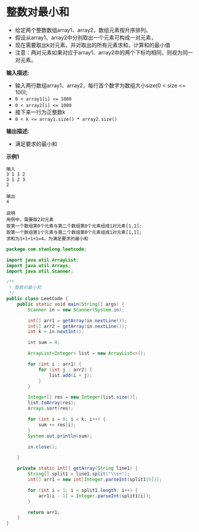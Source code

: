 # 整数对最小和

- 给定两个整数数组array1、array2，数组元素按升序排列。
- 假设从array1、array2中分别取出一个元素可构成一对元素，
- 现在需要取出k对元素，并对取出的所有元素求和，计算和的最小值
- 注意：两对元素如果对应于array1、array2中的两个下标均相同，则视为同一对元素。

**输入描述:**

- 输入两行数组array1、array2，每行首个数字为数组大小size(0 < size <= 100);
- `0 < array1[i] <= 1000`
- `0 < array2[i] <= 1000`
- 接下来一行为正整数k
- `0 < k <= array1.size() * array2.size()`

**输出描述:**

- 满足要求的最小和

**示例1**

```
输入
3 1 1 2
3 1 2 3
2

输出
4

说明
用例中，需要取2对元素
取第一个数组第0个元素与第二个数组第0个元素组成1对元素[1,1];
取第一个数组第1个元素与第二个数组第0个元素组成1对元素[1,1];
求和为1+1+1+1=4，为满足要求的最小和
```

```java
package com.stanlong.leetcode;

import java.util.ArrayList;
import java.util.Arrays;
import java.util.Scanner;

/**
 * 整数对最小和
 */
public class LeetCode {
    public static void main(String[] args) {
        Scanner in = new Scanner(System.in);

        int[] arr1 = getArray(in.nextLine());
        int[] arr2 = getArray(in.nextLine());
        int k = in.nextInt();

        int sum = 0;

        ArrayList<Integer> list = new ArrayList<>();

        for (int i : arr1) {
            for (int j : arr2) {
                list.add(i + j);
            }
        }

        Integer[] res = new Integer[list.size()];
        list.toArray(res);
        Arrays.sort(res);

        for (int i = 0; i < k; i++) {
            sum += res[i];
        }
        System.out.println(sum);

        in.close();

    }

    private static int[] getArray(String line1) {
        String[] split1 = line1.split("\\s+");
        int[] arr1 = new int[Integer.parseInt(split1[0])];

        for (int i = 1; i < split1.length; i++) {
            arr1[i - 1] = Integer.parseInt(split1[i]);
        }

        return arr1;
    }
}
```

